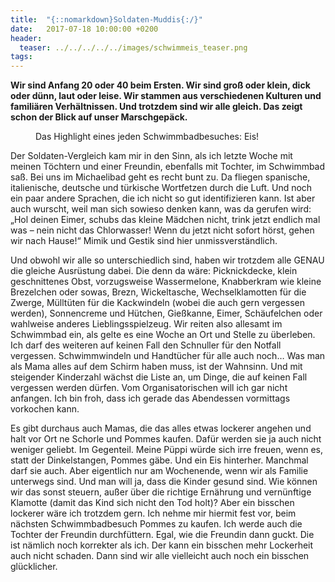 ```yaml
---
title:  "{::nomarkdown}Soldaten-Muddis{:/}"
date:   2017-07-18 10:00:00 +0200
header:
  teaser: ../../../../../images/schwimmeis_teaser.png
tags:
---
```

**Wir sind Anfang 20 oder 40 beim Ersten. Wir sind groß oder klein, dick oder dünn, laut oder leise. Wir stammen aus verschiedenen Kulturen und familiären Verhältnissen. Und trotzdem sind wir alle gleich. Das zeigt schon der Blick auf unser Marschgepäck.**

<figure>
  <img src="../../../../../images/schwimmeis.png" alt="">
  <figcaption>Das Highlight eines jeden Schwimmbadbesuches: Eis!</figcaption>
</figure>


Der Soldaten-Vergleich kam mir in den Sinn, als ich letzte Woche mit meinen Töchtern und einer Freundin, ebenfalls mit Tochter, im Schwimmbad saß. Bei uns im Michaelibad geht es recht bunt zu. Da fliegen spanische, italienische, deutsche und türkische Wortfetzen durch die Luft. Und noch ein paar andere Sprachen, die ich nicht so gut identifizieren kann. Ist aber auch wurscht, weil man sich sowieso denken kann, was da gerufen wird: „Hol deinen Eimer, schubs das kleine Mädchen nicht, trink jetzt endlich mal was – nein nicht das Chlorwasser! Wenn du jetzt nicht sofort hörst, gehen wir nach Hause!“ Mimik und Gestik sind hier unmissverständlich.

Und obwohl wir alle so unterschiedlich sind, haben wir trotzdem alle GENAU die gleiche Ausrüstung dabei. Die denn da wäre: Picknickdecke, klein geschnittenes Obst, vorzugsweise Wassermelone, Knabberkram wie kleine Brezelchen oder sowas, Brezn, Wickeltasche, Wechselklamotten für die Zwerge, Mülltüten für die Kackwindeln (wobei die auch gern vergessen werden), Sonnencreme und Hütchen, Gießkanne, Eimer, Schäufelchen oder wahlweise anderes Lieblingsspielzeug. Wir reiten also allesamt im Schwimmbad ein, als gelte es eine Woche an Ort und Stelle zu überleben. Ich darf des weiteren auf keinen Fall den Schnuller für den Notfall vergessen. Schwimmwindeln und Handtücher für alle auch noch… Was man als Mama alles auf dem Schirm haben muss, ist der Wahnsinn. Und mit steigender Kinderzahl wächst die Liste an, um Dinge, die auf keinen Fall vergessen werden dürfen. Vom Organisatorischen will ich gar nicht anfangen. Ich bin froh, dass ich gerade das Abendessen vormittags vorkochen kann.

Es gibt durchaus auch Mamas, die das alles etwas lockerer angehen und halt vor Ort ne Schorle und Pommes kaufen. Dafür werden sie ja auch nicht weniger geliebt. Im Gegenteil. Meine Püppi würde sich irre freuen, wenn es, statt der Dinkelstangen, Pommes gäbe. Und ein Eis hinterher. Manchmal darf sie auch. Aber eigentlich nur am Wochenende, wenn wir als Familie unterwegs sind. Und man will ja, dass die Kinder gesund sind. Wie können wir das sonst steuern, außer über die richtige Ernährung und vernünftige Klamotte (damit das Kind sich nicht den Tod holt)? Aber ein bisschen lockerer wäre ich trotzdem gern. Ich nehme mir hiermit fest vor, beim nächsten Schwimmbadbesuch Pommes zu kaufen. Ich werde auch die Tochter der Freundin durchfüttern. Egal, wie die Freundin dann guckt. Die ist nämlich noch korrekter als ich. Der kann ein bisschen mehr Lockerheit auch nicht schaden. Dann sind wir alle vielleicht auch noch ein bisschen glücklicher. 











